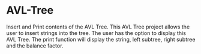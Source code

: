 # AVL-Tree
Insert and Print contents of the AVL Tree.
This AVL Tree project allows the user to insert strings into the tree.
The user has the option to display this AVL Tree.
The print function will display the string, left subtree, right subtree and the balance factor.
